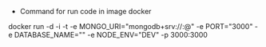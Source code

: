 - Command for run code in image docker

docker run -d -i -t -e MONGO_URI="mongodb+srv://<user>:<password>@<server>" -e PORT="3000" -e DATABASE_NAME="<database>" -e NODE_ENV="DEV" -p 3000:3000 <image-name>
